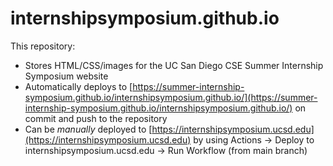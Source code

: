 # internshipsymposium.github.io

This repository:
* Stores HTML/CSS/images for the UC San Diego CSE Summer Internship Symposium website
* Automatically deploys to [https://summer-internship-symposium.github.io/internshipsymposium.github.io/](https://summer-internship-symposium.github.io/internshipsymposium.github.io/) on commit and push to the repository
* Can be *manually* deployed to [https://internshipsymposium.ucsd.edu](https://internshipsymposium.ucsd.edu) by using Actions -> Deploy to internshipsymposium.ucsd.edu -> Run Workflow (from main branch)
